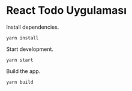 # React Todo Uygulaması

Install dependencies.
```
yarn install
```

Start development.
```
yarn start
```

Build the app.
```
yarn build
```
